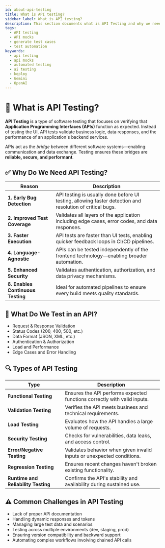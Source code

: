 ```yaml
---
id: about-api-testing
title: What is API testing?
sidebar_label: What is API testing?
description: This section documents what is API Testing and why we need it
tags:
  - API testing
  - API mocks
  - generate test cases
  - test automation
keywords:
  - api testing
  - api mocks
  - automated testing
  - ai testing
  - keploy
  - Gemini
  - OpenAI
---
```


# 📘 What is API Testing?

**API Testing** is a type of software testing that focuses on verifying that **Application Programming Interfaces (APIs)** function as expected. Instead of testing the UI, API tests validate business logic, data responses, and the performance of an application's backend services.

APIs act as the _bridge_ between different software systems—enabling communication and data exchange. Testing ensures these bridges are **reliable, secure, and performant**.

## ✅ Why Do We Need API Testing?

| Reason                            | Description                                                                                               |
| --------------------------------- | --------------------------------------------------------------------------------------------------------- |
| **1. Early Bug Detection**        | API testing is usually done before UI testing, allowing faster detection and resolution of critical bugs. |
| **2. Improved Test Coverage**     | Validates all layers of the application including edge cases, error codes, and data responses.            |
| **3. Faster Execution**           | API tests are faster than UI tests, enabling quicker feedback loops in CI/CD pipelines.                   |
| **4. Language-Agnostic**          | APIs can be tested independently of the frontend technology—enabling broader automation.                |
| **5. Enhanced Security**          | Validates authentication, authorization, and data privacy mechanisms.                                     |
| **6. Enables Continuous Testing** | Ideal for automated pipelines to ensure every build meets quality standards.                              |

## 🧪 What Do We Test in an API?

- Request & Response Validation
- Status Codes (200, 400, 500, etc.)
- Data Format (JSON, XML, etc.)
- Authentication & Authorization
- Load and Performance
- Edge Cases and Error Handling

## 🔍 Types of API Testing

| Type                                | Description                                                              |
| ----------------------------------- | ------------------------------------------------------------------------ |
| **Functional Testing**              | Ensures the API performs expected functions correctly with valid inputs. |
| **Validation Testing**              | Verifies the API meets business and technical requirements.              |
| **Load Testing**                    | Evaluates how the API handles a large volume of requests.                |
| **Security Testing**                | Checks for vulnerabilities, data leaks, and access control.              |
| **Error/Negative Testing**          | Validates behavior when given invalid inputs or unexpected conditions.   |
| **Regression Testing**              | Ensures recent changes haven't broken existing functionality.            |
| **Runtime and Reliability Testing** | Confirms the API's stability and availability during sustained use.      |

## ⚠️ Common Challenges in API Testing

- Lack of proper API documentation
- Handling dynamic responses and tokens
- Managing large test data and scenarios
- Testing across multiple environments (dev, staging, prod)
- Ensuring version compatibility and backward support
- Automating complex workflows involving chained API calls
